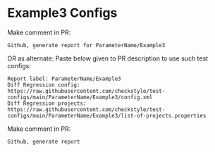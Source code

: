 # Example3 Configs
Make comment in PR:
```
Github, generate report for ParameterName/Example3
```
OR as alternate:
Paste below given to PR description to use such test configs:
```
Report label: ParameterName/Example3
Diff Regression config: https://raw.githubusercontent.com/checkstyle/test-configs/main/ParameterName/Example3/config.xml
Diff Regression projects: https://raw.githubusercontent.com/checkstyle/test-configs/main/ParameterName/Example3/list-of-projects.properties
```
Make comment in PR:
```
Github, generate report
```
